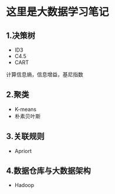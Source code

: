 # 这里是大数据学习笔记  
## 1.决策树
- ID3  
- C4.5  
- CART

计算信息熵，信息增益，基尼指数
## 2.聚类 
- K-means  
- 朴素贝叶斯  
## 3.关联规则
- Apriort
## 4.数据仓库与大数据架构
- Hadoop
